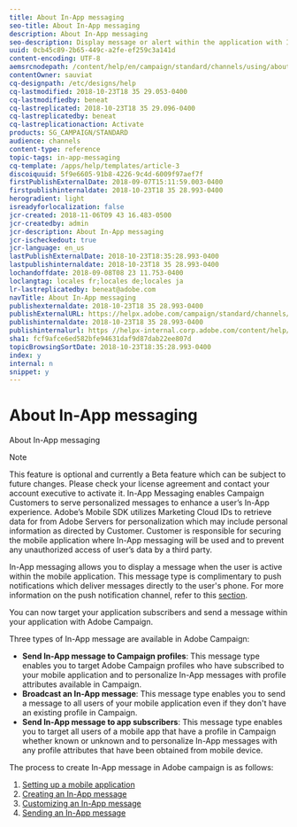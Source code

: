 ```yaml
---
title: About In-App messaging
seo-title: About In-App messaging
description: About In-App messaging
seo-description: Display message or alert within the application with In-App messaging.
uuid: 0cb45c89-2b65-449c-a2fe-ef259c3a141d
content-encoding: UTF-8
aemsrcnodepath: /content/help/en/campaign/standard/channels/using/about-in-app-messaging
contentOwner: sauviat
cq-designpath: /etc/designs/help
cq-lastmodified: 2018-10-23T18 35 29.053-0400
cq-lastmodifiedby: beneat
cq-lastreplicated: 2018-10-23T18 35 29.096-0400
cq-lastreplicatedby: beneat
cq-lastreplicationaction: Activate
products: SG_CAMPAIGN/STANDARD
audience: channels
content-type: reference
topic-tags: in-app-messaging
cq-template: /apps/help/templates/article-3
discoiquuid: 5f9e6605-91b8-4226-9c4d-6009f97aef7f
firstPublishExternalDate: 2018-09-07T15:11:59.003-0400
firstpublishinternaldate: 2018-10-23T18 35 28.993-0400
herogradient: light
isreadyforlocalization: false
jcr-created: 2018-11-06T09 43 16.483-0500
jcr-createdby: admin
jcr-description: About In-App messaging
jcr-ischeckedout: true
jcr-language: en_us
lastPublishExternalDate: 2018-10-23T18:35:28.993-0400
lastpublishinternaldate: 2018-10-23T18 35 28.993-0400
lochandoffdate: 2018-09-08T08 23 11.753-0400
loclangtag: locales fr;locales de;locales ja
lr-lastreplicatedby: beneat@adobe.com
navTitle: About In-App messaging
publishexternaldate: 2018-10-23T18 35 28.993-0400
publishExternalURL: https://helpx.adobe.com/campaign/standard/channels/using/about-in-app-messaging.html
publishinternaldate: 2018-10-23T18 35 28.993-0400
publishinternalurl: https //helpx-internal.corp.adobe.com/content/help/en/campaign/standard/channels/using/about-in-app-messaging.html
sha1: fcf9afce6ed582bfe94631daf9d87dab22ee807d
topicBrowsingSortDate: 2018-10-23T18:35:28.993-0400
index: y
internal: n
snippet: y
---
```


# About In-App messaging

About In-App messaging

>[!NOTE]
>
>This feature is optional and currently a Beta feature which can be subject to future changes. Please check your license agreement and contact your account executive to activate it. In-App Messaging enables Campaign Customers to serve personalized messages to enhance a user’s In-App experience. Adobe’s Mobile SDK utilizes Marketing Cloud IDs to retrieve data for from Adobe Servers for personalization which may include personal information as directed by Customer. Customer is responsible for securing the mobile application where In-App messaging will be used and to prevent any unauthorized access of user’s data by a third party.

In-App messaging allows you to display a message when the user is active within the mobile application. This message type is complimentary to push notifications which deliver messages directly to the user's phone. For more information on the push notification channel, refer to this [section](../../channels/using/creating-and-sending-a-push-notification.md).

You can now target your application subscribers and send a message within your application with Adobe Campaign.

Three types of In-App message are available in Adobe Campaign:

* **Send In-App message to Campaign profiles**: This message type enables you to target Adobe Campaign profiles who have subscribed to your mobile application and to personalize In-App messages with profile attributes available in Campaign.
* **Broadcast an In-App message**: This message type enables you to send a message to all users of your mobile application even if they don't have an existing profile in Campaign.
* **Send In-App message to app subscribers**: This message type enables you to target all users of a mobile app that have a profile in Campaign whether known or unknown and to personalize In-App messages with any profile attributes that have been obtained from mobile device.

The process to create In-App message in Adobe campaign is as follows:

1. [Setting up a mobile application](../../administration/using/configuring-a-mobile-application-using-sdk-v5.md)
1. [Creating an In-App message](../../channels/using/creating-an-in-app-message.md)
1. [Customizing an In-App message](../../channels/using/customizing-an-in-app-message.md)
1. [Sending an In-App message](../../channels/using/sending-an-in-app-message.md)


